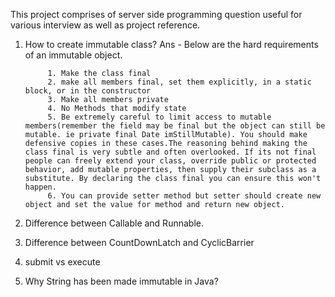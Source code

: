 This project comprises of server side programming question useful for various interview as well as project reference.



1. How to create immutable class?
Ans - 
      Below are the hard requirements of an immutable object.

			1. Make the class final
			2. make all members final, set them explicitly, in a static block, or in the constructor
			3. Make all members private
			4. No Methods that modify state
			5. Be extremely careful to limit access to mutable members(remember the field may be final but the object can still be mutable. ie private final Date imStillMutable). You should make defensive copies in these cases.The reasoning behind making the class final is very subtle and often overlooked. If its not final people can freely extend your class, override public or protected behavior, add mutable properties, then supply their subclass as a substitute. By declaring the class final you can ensure this won't happen.
			6. You can provide setter method but setter should create new object and set the value for method and return new object.
2. Difference between Callable and Runnable.
3. Difference between CountDownLatch and CyclicBarrier
4. submit vs execute
5. Why String has been made immutable in Java?
